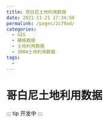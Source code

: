 ```yaml
---
title: 哥白尼土地利用数据
date: 2021-11-21 17:34:58
permalink: /pages/2c79ad/
categories:
  - GIS
  - 栅格数据
  - 土地利用数据
  - 300m土地利用数据
tags:
  - 
---
```

# 哥白尼土地利用数据

::: tip
开发中
:::


